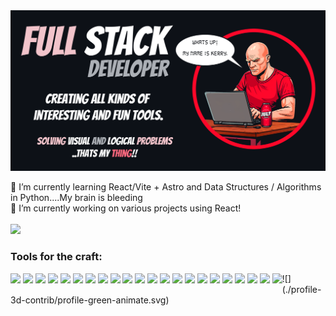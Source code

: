 

<!--
**klcreech/klcreech** is a ✨ _special_ ✨ repository because its `README.md` (this file) appears on your GitHub profile.

Here are some ideas to get you started:

- 🔭 I’m currently working on ...
- 🌱 I’m currently learning ...
- 👯 I’m looking to collaborate on ...
- 🤔 I’m looking for help with ...
- 💬 Ask me about ...
- 📫 How to reach me: ...
- 😄 Pronouns: ...
- ⚡ Fun fact: ...
-->
<img src="https://github.com/klcreech/klcreech/blob/main/assets/header/KC_GH_BAnner.png" />


🌱 I’m currently learning React/Vite + Astro and Data Structures / Algorithms in Python....My brain is bleeding<br>
🔭 I’m currently working on various projects using React!<br><br>
<a href="https://www.linkedin.com/in/kerry-creech/"> 
    <img src="https://img.shields.io/badge/LINKEDIN-12100E?logo=linkedin&color=282A36&logoColor=white" />
</a>
<!-- <a href="https://kerrycreech.art/">
    <img src="https://img.shields.io/badge/WEBSITE-12100E?logo=html5&color=282A36&logoColor=white" /> 
</a> -->

<h3>Tools for the craft:</h3>
<div style="float: left;">
    
<img src="https://badgen.net/badge/HTML/5/42AFCE?icon=" />
<img src="https://badgen.net/badge/CSS/3/8DD6F9?icon=" />
<img src="https://badgen.net/badge/JavaScript/ES 2024/22B5BF?icon=github" />
<img src="https://badgen.net/badge/PHP/8.2/1A73E8?icon=php" />
<img src="https://badgen.net/badge/Python/3.12/007ACC?icon=" />
<img src="https://badgen.net/badge/C Sharp/12/0063A5?icon=" />
<img src="https://badgen.net/badge/C ++/23/5849BE?icon=" />
<img src="https://badgen.net/badge/Java/20/3F2CBE?icon=" />
<img src="https://badgen.net/badge/Django/4.2/322397?icon=" />
<img src="https://badgen.net/badge/Flask/2.3/880E4F?icon=" />
<img src="https://badgen.net/badge/JQuery/3.6/C2185B?icon=" />
<img src="https://badgen.net/badge/Node.js/20/F06292?icon=" />
<img src="https://badgen.net/badge/React/18.2/EF5350?icon=" />
<img src="https://badgen.net/badge/Adobe Photoshop/2024/FF8A65?icon=" />
<img src="https://badgen.net/badge/Adobe XD/2024/FFCC80?icon=" />
<img src="https://badgen.net/badge/GIMP/2.10/C0CA33?icon=" />
<img src="https://badgen.net/badge/Krita/5.0/689F38?icon=" />
<img src="https://badgen.net/badge/MySQL/8.0/00796B?icon=" />
<img src="https://badgen.net/badge/PostgreSQL/15.0/0097A7?icon=postgresql" />
<img src="https://badgen.net/badge/VSCode/1.72/00ACC1?icon=vscode" />
<img src="https://badgen.net/badge/ChatGPT/4/CED2D7?icon=" />
<img src="https://badgen.net/badge/Astro/.24/B845EE?icon=" />
    
</div>
![](./profile-3d-contrib/profile-green-animate.svg)
<!-- <h2> 📈 GitHub Analytics</h2>
<div style="float: left;">
<img src="https://github-profile-summary-cards.vercel.app/api/cards/profile-details?username=klcreech&theme=prussian" width="81%"/>

<img src="https://github-profile-summary-cards.vercel.app/api/cards/most-commit-language?username=klcreech&theme=prussian&exclude="/>

<img src="https://github-profile-summary-cards.vercel.app/api/cards/repos-per-language?username=klcreech&theme=prussian&exclude="/>
    
 <img src="https://github-readme-stats.vercel.app/api/top-langs/?username=klcreech&theme=prussian" width="40%"/> -->
    

</div>


